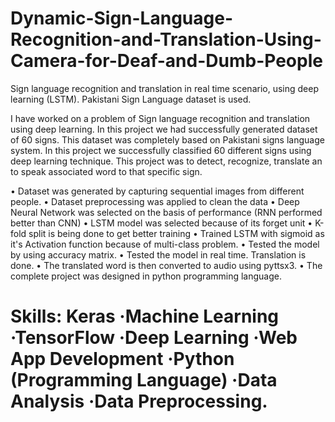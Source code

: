 # Dynamic-Sign-Language-Recognition-and-Translation-Using-Camera-for-Deaf-and-Dumb-People

Sign language recognition and translation in real time scenario, using deep learning (LSTM). Pakistani Sign Language dataset is used.

I have worked on a problem of Sign language recognition and translation using deep learning. In this project we had successfully generated dataset of 60 signs. This dataset was completely based on Pakistani signs language system. In this project we successfully classified 60 different signs using deep learning technique. This project was to detect, recognize, translate an to speak associated word to that specific sign. 

• Dataset was generated by capturing sequential images from different people.
• Dataset preprocessing was applied to clean the data 
• Deep Neural Network was selected on the basis of performance (RNN performed better than CNN)
• LSTM model was selected because of its forget unit
• K-fold split is being done to get better training
• Trained LSTM with sigmoid as it's Activation function because of multi-class problem. 
• Tested the model by using accuracy matrix. 
• Tested the model in real time. Translation is done.
• The translated word is then converted to audio using pyttsx3.
• The complete project was designed in python programming language. 

# Skills:  Keras ·Machine Learning ·TensorFlow ·Deep Learning ·Web App Development ·Python (Programming Language) ·Data Analysis ·Data Preprocessing.
